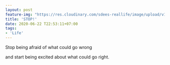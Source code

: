 ```yaml
---
layout: post
feature-img: "https://res.cloudinary.com/sdees-reallife/image/upload/v1555658919/sample_feature_img.png"
title: 'STOP!'
date: 2020-06-22 T22:53:11+07:00
tags:
- 'Life'
---
```

Stop being afraid of what could go wrong

<i class="fa fa-child" style="color:plum"></i>

and start being excited about what could go right.

